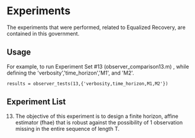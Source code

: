 # Experiments

The experiments that were performed, related to Equalized Recovery, are contained in this government.

## Usage

For example, to run Experiment Set #13 (observer_comparison13.m) , while defining the 'verbosity','time_horizon','M1', and 'M2'.

```
results = observer_tests(13,{'verbosity,time_horizon,M1,M2'})
```

## Experiment List

13. The objective of this experiment is to design a finite horizon, affine estimator (fhae) that is robust against the possibility of 1 observation missing in the entire sequence of length T. 

